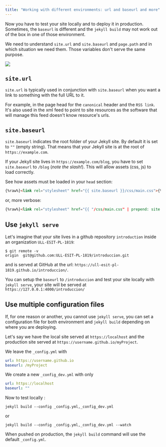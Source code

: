 ```yaml
---
title: "Working with different environments: url and baseurl and more"
---
```



Now you have to test your site locally and to deploy it in production. Sometimes, the `baseurl` is different and the `jekyll build` may not work out of the box in one of those environment.

We need to understand `site.url` and `site.baseurl` and `page.path` and in which situation we need them. Those variables don't serve the same purpose.

![]({{site.baseurl}}/assets/images/what-is-a-baseurl.jpeg)

## `site.url`

`site.url` is typically used in conjunction with `site.baseurl` when you want a link to something with the full URL to it. 

For example, in the page head for the `canonical` header and the `RSS link`. It's also used in the xml feed to point to site resources as the software that will manage this feed doesn't know resource's urls.

## `site.baseurl`

`site.baseurl` indicates the root folder of your Jekyll site. By default it is set to `""` (empty string). That means that your Jekyll site is at the root of `https://example.com`.

If your Jekyll site lives in `https://example.com/blog`, you have to set `site.baseurl` to `/blog` (*note the slash!*). This will allow assets (css, js) to load correctly.

See how assets must be loaded in your `head` section:

```html
{%raw%}<link rel="stylesheet" href="{{ site.baseurl }}/css/main.css">{%endraw%}
```  

or, more verbose:

```html
{%raw%}<link rel="stylesheet" href="{{ "/css/main.css" | prepend: site.baseurl }}">{%endraw%}
```   

## Use `jekyll serve`

Let's imagine that your site lives in a github repository `introduction` inside an organization `ULL-ESIT-PL-1819`:

```
$ git remote -v
origin	git@github.com:ULL-ESIT-PL-1819/introduccion.git
```

and is served at GitHub at the url: `https://ull-esit-pl-1819.github.io/introduccion/`.

You can setup the `baseurl` to `/introduccion` and test your site locally with `jekyll serve`, your site will be served at `https://127.0.0.1:4000/introduccion/`

## Use multiple configuration files

If, for one reason or another, you cannot use `jekyll serve`, you can set a configuration file for both environment and `jekyll build` depending on where you are deploying.

Let's say we have the local site served at `https://localhost` and the production site served at `https://username.github.io/myProject`.

We leave the `_config.yml` with 

```yml
url: https://username.github.io
baseurl: /myProject
```

We create a new `_config_dev.yml` with only 

```yml
url: https://localhost 
baseurl: ""
```

Now to test locally :

    jekyll build --config _config.yml,_config_dev.yml
    

or

    jekyll build --config _config.yml,_config_dev.yml --watch
    

When pushed on production, the <code>jekyll build</code> command will use the default <code>_config.yml</code>.
